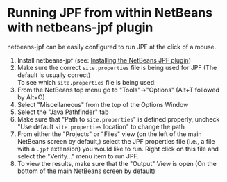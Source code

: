 # Running JPF from within NetBeans with netbeans-jpf plugin #
netbeans-jpf can be easily configured to run JPF at the click of a mouse.

 1. Install netbeans-jpf (see: [Installing the NetBeans JPF plugin](NetBeans-Plugin))
 2. Make sure the correct `site.properties` file is being used for JPF (The default is usually correct)\
     To see which `site.properties` file is being used:
   3. From the NetBeans top menu go to "Tools"->"Options" (Alt+T followed by Alt+O)
   4. Select "Miscellaneous" from the top of the Options Window
   5. Select the "Java Pathfinder" tab
   6. Make sure that "Path to `site.properties`" is defined properly, uncheck "Use default `site.properties` location" to change the path
 7. From either the "Projects" or "Files" view (on the left of the main NetBeans screen by default,) select the JPF properties file (i.e., a file with a `.jpf` extension) you would like to run. Right click on this file and select the "Verify..." menu item to run JPF.
 8. To view the results, make sure that the "Output" View is open (On the bottom of the main NetBeans screen by default)